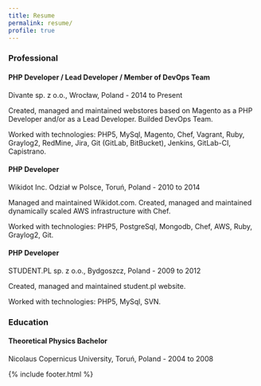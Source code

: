 ```yaml
---
title: Resume
permalink: resume/
profile: true
---
```


### Professional

#### PHP Developer / Lead Developer / Member of DevOps Team
Divante sp. z o.o., Wrocław, Poland - 2014 to Present

Created, managed and maintained webstores based on Magento as a PHP Developer and/or as a Lead Developer. Builded DevOps Team.

Worked with technologies: PHP5, MySql, Magento, Chef, Vagrant, Ruby, Graylog2, RedMine, Jira, Git (GitLab, BitBucket), Jenkins, GitLab-CI, Capistrano.

#### PHP Developer
Wikidot Inc. Odział w Polsce, Toruń, Poland - 2010 to 2014

Managed and maintained Wikidot.com. Created, managed and maintained dynamically scaled AWS infrastructure with Chef.

Worked with technologies: PHP5, PostgreSql, Mongodb, Chef, AWS, Ruby, Graylog2, Git.

#### PHP Developer
STUDENT.PL sp. z o.o., Bydgoszcz, Poland - 2009 to 2012

Created, managed and maintained student.pl website.

Worked with technologies: PHP5, MySql, SVN.

### Education

#### Theoretical Physics Bachelor
Nicolaus Copernicus University, Toruń, Poland - 2004 to 2008

{% include footer.html %}